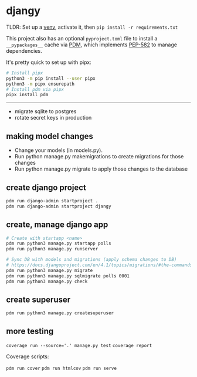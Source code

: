 # djangy

TLDR: Set up a [venv](https://docs.python.org/3/library/venv.html), activate it, then `pip install -r requirements.txt`  

This project also has an optional `pyproject.toml` file to install a `__pypackages__` cache via [PDM](https://github.com/pdm-project/pdm#what-is-pep-582), which implements [PEP-582](https://peps.python.org/pep-0582/) to manage dependencies.

It's pretty quick to set up with pipx:

```bash
# Install pipx
python3 -m pip install --user pipx
python3 -m pipx ensurepath
# Install pdm via pipx
pipx install pdm
```

---

* migrate sqlite to postgres
* rotate secret keys in production

## making model changes

* Change your models (in models.py).
* Run python manage.py makemigrations to create migrations for those changes
* Run python manage.py migrate to apply those changes to the database

## create django project

```bash
pdm run django-admin startproject .
pdm run django-admin startproject djangy
```

## create, manage django app

```bash
# Create with startapp <name>
pdm run python3 manage.py startapp polls
pdm run python3 manage.py runserver

# Sync DB with models and migrations (apply schema changes to DB)
# https://docs.djangoproject.com/en/4.1/topics/migrations/#the-commands
pdm run python3 manage.py migrate
pdm run python3 manage.py sqlmigrate polls 0001
pdm run python3 manage.py check
```

## create superuser

`pdm run python3 manage.py createsuperuser`

## more testing

`coverage run --source='.' manage.py test`
`coverage report`

Coverage scripts:

`pdm run cover`
`pdm run htmlcov`
`pdm run serve`
